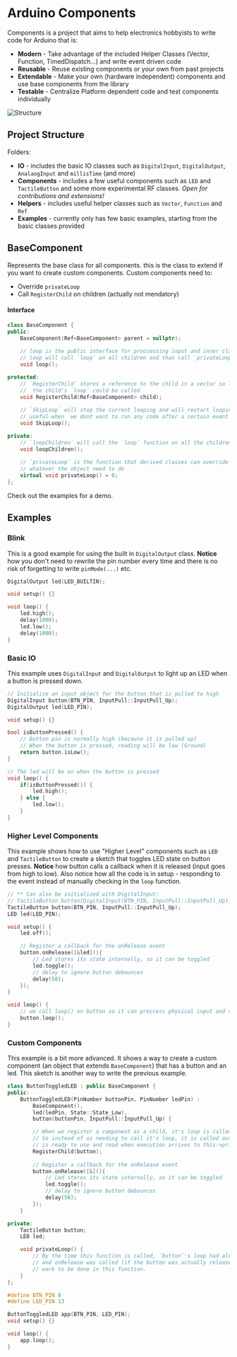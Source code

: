 # Arduino Components

Components is a project that aims to help electronics hobbyists to write code for Arduino that is:
- **Modern** - Take advantage of the included Helper Classes (Vector, Function, TimedDispatch...) and write event driven code
- **Reusable** - Reuse existing components or your own from past projects
- **Extendable** - Make your own (hardware independent) components and use base components from the library
- **Testable** - Centralize Platform dependent code and test components individually

![Structure](https://github.com/gilmaimon/ArduinoComponents/blob/master/Components.png)

## Project Structure
Folders:
- **IO** - includes the basic IO classes such as `DigitalInput`, `DigitalOutput`, `AnalaogInput` and `millisTime` (and more)
- **Components** - includes a few useful components such as `LED` and `TactileButton` and some more experimental RF classes. *Open for contributions and extensions!*
- **Helpers** - includes useful helper classes such as `Vector`, `Function` and `Ref`
- **Examples** - currently only has few basic examples, starting from the basic classes provided

## BaseComponent
Represents the base class for all components. this is the class to extend if you want to create custom components.
Custom components need to:
- Override `privateLoop`
- Call `RegisterChild` on children (actually not mendatory)

#### Interface
``` c++
class BaseComponent {
public:
    BaseComponent(Ref<BaseComponent> parent = nullptr);
    
    // loop is the public interface for proccessing input and inner class state. Notice it is not virtual.
    // loop will call `loop` on all children and than call `privateLoop`
    void loop();

protected:
    // `RegisterChild` stores a reference to the child in a vector so later (on `loop`) 
    //  the child's `loop` could be called
    void RegisterChild(Ref<BaseComponent> child);
    
    // `SkipLoop` will stop the current looping and will restart looping from the root parent. This is
    // useful when  we dont want to run any code after a certain event or input
    void SkipLoop();

private:
    // `loopChildren` will call the `loop` function on all the children that were registered (via `RegisterChild`)
    void loopChildren();
    
    // `privateLoop` is the function that derived classes can override and populate with 
    // whatever the object need to do 
    virtual void privateLoop() = 0;
};
```

Check out the examples for a demo.

## Examples
### Blink
This is a good example for using the built in `DigitalOutput` class. **Notice** how you don't need to rewrite the pin number every time and there is no risk of forgetting to write `pinMode(...)` etc.
```c++
DigitalOutput led(LED_BUILTIN);

void setup() {}

void loop() {
    led.high();
    delay(1000);
    led.low();
    delay(1000);
}
```

### Basic IO
This example uses `DigitalInput` and `DigitalOutput` to light up an LED when a button is pressed down.

```c++
// Initialize an input object for the button that is pulled to high
DigitalInput button(BTN_PIN, InputPull::InputPull_Up);
DigitalOutput led(LED_PIN);

void setup() {}

bool isButtonPressed() {
    // Button pin is normally high (because it is pulled up)
    // When the button is pressed, reading will be low (Ground)
    return button.isLow();
}

// The led will be on when the button is pressed
void loop() {
    if(isButtonPressed()) {
        led.high();
    } else {
        led.low();
    }
}
```

### Higher Level Components
This example shows how to use "Higher Level" components such as `LED` and `TactileButton` to create a sketch that toggles LED state on button presses.
**Notice** how button calls a callback when it is released (input goes from high to low). Also notice how all the code is in setup - responding to the event instead of manually checking in the `loop` function. 
```c++
// ** Can also be initialized with DigitalInput:
// TactileButton button(DigitalInput(BTN_PIN, InputPull::InputPull_Up))
TactileButton button(BTN_PIN, InputPull::InputPull_Up);
LED led(LED_PIN);

void setup() {
    led.off();

    // Register a callback for the onRelease event
    button.onRelease([&led](){
        // Led stores its state internally, so it can be toggled
        led.toggle();
        // delay to ignore button debounces
        delay(50);
    });
}

void loop() {
    // we call loop() on button so it can proccess physical input and call our callbacks
    button.loop();
}
```

### Custom Components
This example is a bit more advanced. It shows a way to create a custom component (an object that extends `BaseComponent`) that has a button and an led. This sketch is another way to write the previous example.
```c++
class ButtonToggledLED : public BaseComponent {
public:
    ButtonToggledLED(PinNumber buttonPin, PinNumber ledPin) : 
        BaseComponent(), 
        led(ledPin, State::State_Low), 
        button(buttonPin, InputPull::InputPull_Up) {

        // When we register a component as a child, it's loop is called every time our loop is called
        // So instead of us needing to call it's loop, it is called automaticaly and the object 
        // is ready to use and read when execution arrives to this->privateLoop
        RegisterChild(button);
        
        // Register a callback for the onRelease event
        button.onRelease([&](){
            // Led stores its state internally, so it can be toggled
            led.toggle();
            // delay to ignore button debounces
            delay(50);
        });
    }

private:
    TactileButton button;
    LED led;

    void privateLoop() {
        // By the time this function is called, `button`'s loop had already been executed
        // and onRelease was called (if the button was actually released), so there is no
        // work to be done in this function.
    }
};

#define BTN_PIN 8
#define LED_PIN 13

ButtonToggledLED app(BTN_PIN, LED_PIN);
void setup() {}

void loop() {
    app.loop();
}
```
